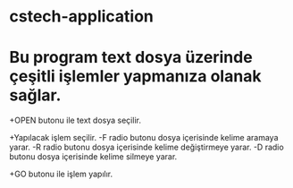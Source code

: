 # cstech-application
# Bu program text dosya üzerinde çeşitli işlemler yapmanıza olanak sağlar.


+OPEN butonu ile text dosya seçilir.

+Yapılacak işlem seçilir.
  -F radio butonu dosya içerisinde kelime aramaya yarar.
  -R radio butonu dosya içerisinde kelime değiştirmeye yarar.
  -D radio butonu dosya içerisinde kelime silmeye yarar.

+GO butonu ile işlem yapılır.
